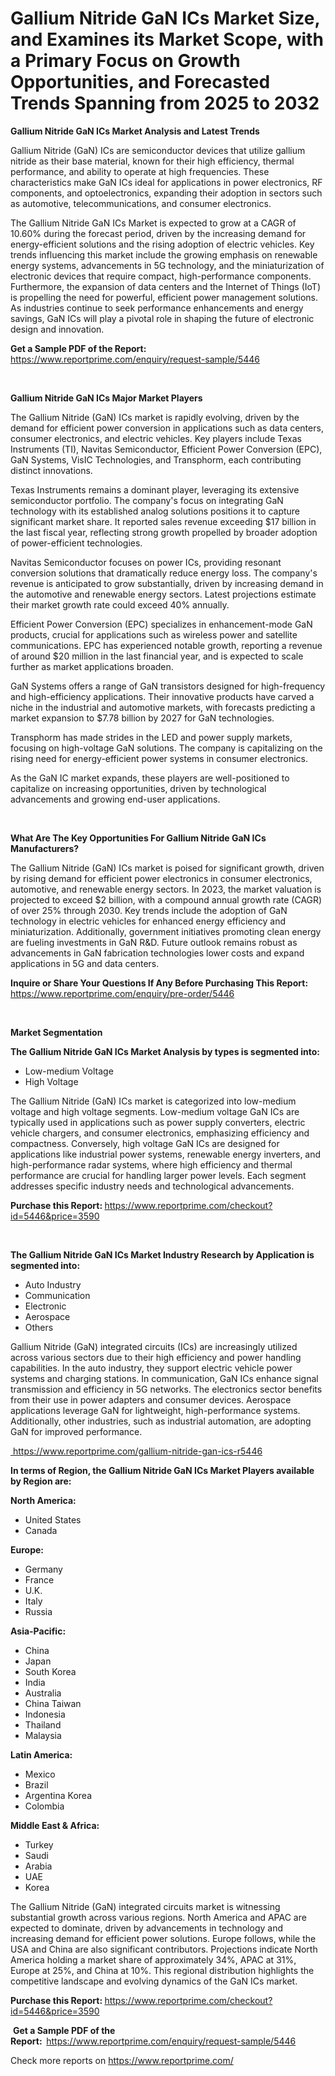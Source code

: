 <p><h1>Gallium Nitride GaN ICs Market Size, and Examines its Market Scope, with a Primary Focus on Growth Opportunities, and Forecasted Trends Spanning from 2025 to 2032</h1></p><p><strong>Gallium Nitride GaN ICs Market Analysis and Latest Trends</strong></p>
<p><p>Gallium Nitride (GaN) ICs are semiconductor devices that utilize gallium nitride as their base material, known for their high efficiency, thermal performance, and ability to operate at high frequencies. These characteristics make GaN ICs ideal for applications in power electronics, RF components, and optoelectronics, expanding their adoption in sectors such as automotive, telecommunications, and consumer electronics.</p><p>The Gallium Nitride GaN ICs Market is expected to grow at a CAGR of 10.60% during the forecast period, driven by the increasing demand for energy-efficient solutions and the rising adoption of electric vehicles. Key trends influencing this market include the growing emphasis on renewable energy systems, advancements in 5G technology, and the miniaturization of electronic devices that require compact, high-performance components. Furthermore, the expansion of data centers and the Internet of Things (IoT) is propelling the need for powerful, efficient power management solutions. As industries continue to seek performance enhancements and energy savings, GaN ICs will play a pivotal role in shaping the future of electronic design and innovation.</p></p>
<p><strong>Get a Sample PDF of the Report:&nbsp;</strong> <a href="https://www.reportprime.com/enquiry/request-sample/5446?utm_campaign=3270&utm_medium=2&utm_source=Github&utm_content=ia&utm_term=19032025&utm_id=gallium-nitride-gan-ics">https://www.reportprime.com/enquiry/request-sample/5446</a></p>
<p>&nbsp;</p>
<p><strong>Gallium Nitride GaN ICs Major Market Players</strong></p>
<p><p>The Gallium Nitride (GaN) ICs market is rapidly evolving, driven by the demand for efficient power conversion in applications such as data centers, consumer electronics, and electric vehicles. Key players include Texas Instruments (TI), Navitas Semiconductor, Efficient Power Conversion (EPC), GaN Systems, VisIC Technologies, and Transphorm, each contributing distinct innovations.</p><p>Texas Instruments remains a dominant player, leveraging its extensive semiconductor portfolio. The company's focus on integrating GaN technology with its established analog solutions positions it to capture significant market share. It reported sales revenue exceeding $17 billion in the last fiscal year, reflecting strong growth propelled by broader adoption of power-efficient technologies.</p><p>Navitas Semiconductor focuses on power ICs, providing resonant conversion solutions that dramatically reduce energy loss. The company's revenue is anticipated to grow substantially, driven by increasing demand in the automotive and renewable energy sectors. Latest projections estimate their market growth rate could exceed 40% annually.</p><p>Efficient Power Conversion (EPC) specializes in enhancement-mode GaN products, crucial for applications such as wireless power and satellite communications. EPC has experienced notable growth, reporting a revenue of around $20 million in the last financial year, and is expected to scale further as market applications broaden.</p><p>GaN Systems offers a range of GaN transistors designed for high-frequency and high-efficiency applications. Their innovative products have carved a niche in the industrial and automotive markets, with forecasts predicting a market expansion to $7.78 billion by 2027 for GaN technologies.</p><p>Transphorm has made strides in the LED and power supply markets, focusing on high-voltage GaN solutions. The company is capitalizing on the rising need for energy-efficient power systems in consumer electronics.</p><p>As the GaN IC market expands, these players are well-positioned to capitalize on increasing opportunities, driven by technological advancements and growing end-user applications.</p></p>
<p>&nbsp;</p>
<p><strong>What Are The Key Opportunities For Gallium Nitride GaN ICs Manufacturers?</strong></p>
<p><p>The Gallium Nitride (GaN) ICs market is poised for significant growth, driven by rising demand for efficient power electronics in consumer electronics, automotive, and renewable energy sectors. In 2023, the market valuation is projected to exceed $2 billion, with a compound annual growth rate (CAGR) of over 25% through 2030. Key trends include the adoption of GaN technology in electric vehicles for enhanced energy efficiency and miniaturization. Additionally, government initiatives promoting clean energy are fueling investments in GaN R&D. Future outlook remains robust as advancements in GaN fabrication technologies lower costs and expand applications in 5G and data centers.</p></p>
<p><strong>Inquire or Share Your Questions If Any Before Purchasing This Report:</strong> <a href="https://www.reportprime.com/enquiry/pre-order/5446?utm_campaign=3270&utm_medium=2&utm_source=Github&utm_content=ia&utm_term=19032025&utm_id=gallium-nitride-gan-ics">https://www.reportprime.com/enquiry/pre-order/5446</a></p>
<p>&nbsp;</p>
<p><strong>Market Segmentation</strong></p>
<p><strong>The Gallium Nitride GaN ICs Market Analysis by types is segmented into:</strong></p>
<p><ul><li>Low-medium Voltage</li><li>High Voltage</li></ul></p>
<p><p>The Gallium Nitride (GaN) ICs market is categorized into low-medium voltage and high voltage segments. Low-medium voltage GaN ICs are typically used in applications such as power supply converters, electric vehicle chargers, and consumer electronics, emphasizing efficiency and compactness. Conversely, high voltage GaN ICs are designed for applications like industrial power systems, renewable energy inverters, and high-performance radar systems, where high efficiency and thermal performance are crucial for handling larger power levels. Each segment addresses specific industry needs and technological advancements.</p></p>
<p><strong>Purchase this Report:&nbsp;</strong><a href="https://www.reportprime.com/checkout?id=5446&price=3590&utm_campaign=3270&utm_medium=2&utm_source=Github&utm_content=ia&utm_term=19032025&utm_id=gallium-nitride-gan-ics">https://www.reportprime.com/checkout?id=5446&price=3590</a></p>
<p>&nbsp;</p>
<p><strong>The Gallium Nitride GaN ICs Market Industry Research by Application is segmented into:</strong></p>
<p><ul><li>Auto Industry</li><li>Communication</li><li>Electronic</li><li>Aerospace</li><li>Others</li></ul></p>
<p><p>Gallium Nitride (GaN) integrated circuits (ICs) are increasingly utilized across various sectors due to their high efficiency and power handling capabilities. In the auto industry, they support electric vehicle power systems and charging stations. In communication, GaN ICs enhance signal transmission and efficiency in 5G networks. The electronics sector benefits from their use in power adapters and consumer devices. Aerospace applications leverage GaN for lightweight, high-performance systems. Additionally, other industries, such as industrial automation, are adopting GaN for improved performance.</p></p>
<p><a href="https://www.reportprime.com/gallium-nitride-gan-ics-r5446?utm_campaign=3270&utm_medium=2&utm_source=Github&utm_content=ia&utm_term=19032025&utm_id=gallium-nitride-gan-ics">&nbsp;https://www.reportprime.com/gallium-nitride-gan-ics-r5446</a></p>
<p><strong>In terms of Region, the Gallium Nitride GaN ICs Market Players available by Region are:</strong></p>
<p>
    <p> <strong> North America: </strong>
        <ul>
            <li>United States</li>
            <li>Canada</li>
        </ul>
        </p> 
    <p> <strong> Europe: </strong>
        <ul>
            <li>Germany</li>
            <li>France</li>
            <li>U.K.</li>
            <li>Italy</li>
            <li>Russia</li>
        </ul>
        </p> 
    <p> <strong> Asia-Pacific: </strong>
        <ul>
            <li>China</li>
            <li>Japan</li>
            <li>South Korea</li>
            <li>India</li>
            <li>Australia</li>
            <li>China Taiwan</li>
            <li>Indonesia</li>
            <li>Thailand</li>
            <li>Malaysia</li>
        </ul>
        </p> 
    <p> <strong> Latin America: </strong>
        <ul>
            <li>Mexico</li>
            <li>Brazil</li>
            <li>Argentina Korea</li>
            <li>Colombia</li>
        </ul>
        </p> 
    <p> <strong> Middle East & Africa: </strong>
        <ul>
            <li>Turkey</li>
            <li>Saudi</li>
            <li>Arabia</li>
            <li>UAE</li>
            <li>Korea</li>
        </ul>
    </p>
    </p>
<p><p>The Gallium Nitride (GaN) integrated circuits market is witnessing substantial growth across various regions. North America and APAC are expected to dominate, driven by advancements in technology and increasing demand for efficient power solutions. Europe follows, while the USA and China are also significant contributors. Projections indicate North America holding a market share of approximately 34%, APAC at 31%, Europe at 25%, and China at 10%. This regional distribution highlights the competitive landscape and evolving dynamics of the GaN ICs market.</p></p>
<p><strong>Purchase this Report: </strong><a href="https://www.reportprime.com/checkout?id=5446&price=3590&utm_campaign=3270&utm_medium=2&utm_source=Github&utm_content=ia&utm_term=19032025&utm_id=gallium-nitride-gan-ics">https://www.reportprime.com/checkout?id=5446&price=3590</a></p>
<p>&nbsp;<strong>Get a Sample PDF of the Report:&nbsp;&nbsp;</strong><a href="https://www.reportprime.com/enquiry/request-sample/5446?utm_campaign=3270&utm_medium=2&utm_source=Github&utm_content=ia&utm_term=19032025&utm_id=gallium-nitride-gan-ics">https://www.reportprime.com/enquiry/request-sample/5446</a></p>
<p><strong></strong></p>
<p>Check more reports on <a href="https://www.reportprime.com/?utm_campaign=3270&utm_medium=2&utm_source=Github&utm_content=ia&utm_term=19032025&utm_id=gallium-nitride-gan-ics">https://www.reportprime.com/</a></p>
